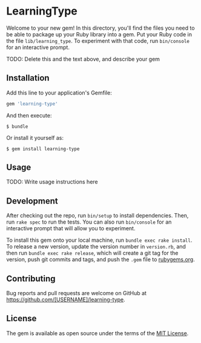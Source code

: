 # LearningType

Welcome to your new gem! In this directory, you'll find the files you need to be able to package up your Ruby library into a gem. Put your Ruby code in the file `lib/learning_type`. To experiment with that code, run `bin/console` for an interactive prompt.

TODO: Delete this and the text above, and describe your gem

## Installation

Add this line to your application's Gemfile:

```ruby
gem 'learning-type'
```

And then execute:

    $ bundle

Or install it yourself as:

    $ gem install learning-type

## Usage

TODO: Write usage instructions here

## Development

After checking out the repo, run `bin/setup` to install dependencies. Then, run `rake spec` to run the tests. You can also run `bin/console` for an interactive prompt that will allow you to experiment.

To install this gem onto your local machine, run `bundle exec rake install`. To release a new version, update the version number in `version.rb`, and then run `bundle exec rake release`, which will create a git tag for the version, push git commits and tags, and push the `.gem` file to [rubygems.org](https://rubygems.org).

## Contributing

Bug reports and pull requests are welcome on GitHub at https://github.com/[USERNAME]/learning-type.

## License

The gem is available as open source under the terms of the [MIT License](http://opensource.org/licenses/MIT).
